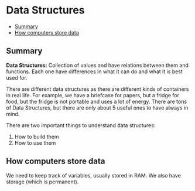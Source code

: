 # Data Structures <!-- omit in toc -->

- [Summary](#summary)
- [How computers store data](#how-computers-store-data)

## Summary 
**Data Structures:** Collection of values and have relations between them and functions. Each one have differences in what it can do and what it is best used for. 

There are different data structures as there are different kinds of containers in real life. For example, we have a briefcase for papers, but a fridge for food, but the fridge is not portable and uses a lot of energy. There are tons of Data Structures, but there are only about 5 useful ones to have always in mind.

There are two important things to understand data structures:
1. How to build them
2. How to use them

## How computers store data

We need to keep track of variables, usually stored in RAM. We also have storage (which is permanent).

